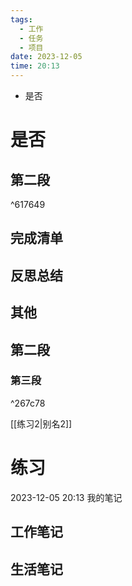 ```yaml
---
tags:
  - 工作
  - 任务
  - 项目
date: 2023-12-05
time: 20:13
---
```

- 是否
# 是否

## 第二段

^617649
## 完成清单


## 反思总结



## 其他



## 第二段
### 第三段

^267c78




[[练习2|别名2]]



# 练习
2023-12-05 20:13
我的笔记
## 工作笔记

## 生活笔记